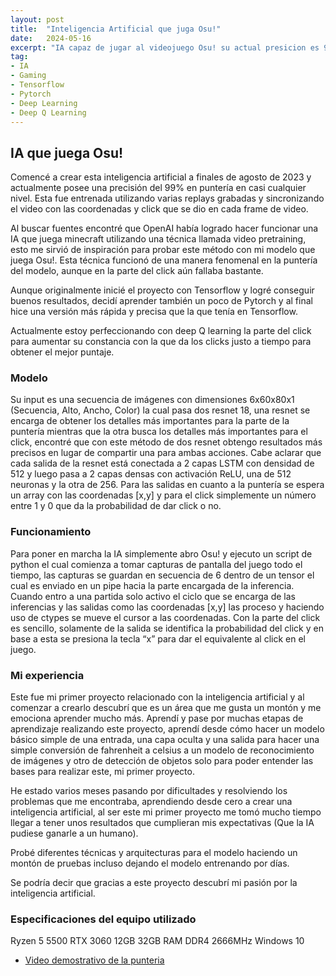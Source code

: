 ```yaml
---
layout: post
title:  "Inteligencia Artificial que juga Osu!"
date:   2024-05-16
excerpt: "IA capaz de jugar al videojuego Osu! su actual presicion es 99% punteria, 60% click"
tag:
- IA
- Gaming
- Tensorflow
- Pytorch
- Deep Learning
- Deep Q Learning
---
```


## IA que juega Osu!
Comencé a crear esta inteligencia artificial a finales de agosto de 2023 y actualmente posee una precisión del 99% en puntería en casi cualquier nivel. 
Esta fue entrenada utilizando varias replays grabadas y sincronizando el video con las coordenadas y click que se dio en cada frame de video.

Al buscar fuentes encontré que OpenAI había logrado hacer funcionar una IA que juega minecraft utilizando una técnica llamada video pretraining, esto me sirvió de inspiración para probar este método con mi modelo que juega Osu!.
Esta técnica funcionó de una manera fenomenal en la puntería del modelo, aunque en la parte del click aún fallaba bastante.

Aunque originalmente inicié el proyecto con Tensorflow y logré conseguir buenos resultados, decidí aprender también un poco de Pytorch y al final hice una versión más rápida y precisa que la que tenía en Tensorflow.

Actualmente estoy perfeccionando con deep Q learning la parte del click para aumentar su constancia con la que da los clicks justo a tiempo para obtener el mejor puntaje.

### Modelo
Su input es una secuencia de imágenes con dimensiones 6x60x80x1 (Secuencia, Alto, Ancho, Color) la cual pasa dos resnet 18, una resnet se encarga de obtener los detalles más importantes para la parte de la puntería mientras que la otra busca los detalles más importantes para el click, encontré que con este método de dos resnet obtengo resultados más precisos en lugar de compartir una para ambas acciones.
Cabe aclarar que cada salida de la resnet está conectada a 2 capas LSTM con densidad de 512 y luego pasa a 2 capas densas con activación ReLU, una de 512 neuronas y la otra de 256.
Para las salidas en cuanto a la puntería se espera un array con las coordenadas [x,y] y para el click simplemente un número entre 1 y 0 que da la probabilidad de dar click o no.

### Funcionamiento
Para poner en marcha la IA simplemente abro Osu! y ejecuto un script de python el cual comienza a tomar capturas de pantalla del juego todo el tiempo, las capturas se guardan en secuencia de 6 dentro de un tensor el cual es enviado en un pipe hacia la parte encargada de la inferencia. 
Cuando entro a una partida solo activo el ciclo que se encarga de las inferencias y las salidas como las coordenadas [x,y] las proceso y haciendo uso de ctypes se mueve  el cursor a las coordenadas.
Con la parte del click es sencillo, solamente de la salida se identifica la probabilidad del click y en base a esta se presiona la tecla “x” para dar el equivalente al click en el juego.

### Mi experiencia
Este fue mi primer proyecto relacionado con la inteligencia artificial y al comenzar a crearlo descubrí que es un área que me gusta un montón y me emociona aprender mucho más.
Aprendí y pase por muchas etapas de aprendizaje realizando este proyecto, aprendí desde cómo hacer un modelo básico simple de una entrada, una capa oculta y una salida para hacer una simple conversión de fahrenheit a celsius a un modelo de reconocimiento de imágenes y otro de detección de objetos solo para poder entender las bases para realizar este, mi primer proyecto.

He estado varios meses pasando por dificultades y resolviendo los problemas que me encontraba, aprendiendo desde cero a crear una inteligencia artificial, al ser este mi primer proyecto me tomó mucho tiempo llegar a tener unos resultados que cumplieran mis expectativas (Que la IA pudiese ganarle a un humano).

Probé diferentes técnicas y arquitecturas para el modelo haciendo un montón de pruebas incluso dejando el modelo entrenando por días. 

Se podría decir que gracias a este proyecto descubrí mi pasión por la inteligencia artificial.

### Especificaciones del equipo utilizado
Ryzen 5 5500
RTX 3060 12GB
32GB RAM DDR4 2666MHz
Windows 10

* <a href="https://clips.twitch.tv/ProudDignifiedDonkeyStrawBeary-DJJ4h0AaHFeaybmi">Video demostrativo de la punteria</a>
